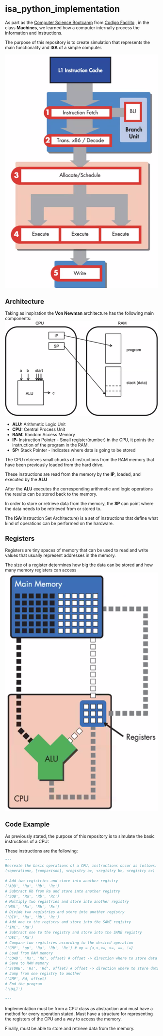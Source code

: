 # isa_python_implementation
As part as the [Computer Science Bootcamp]((https://codigofacilito.com/bootcamps/ciencias-computacionales/dashboard)) 
from [Codigo Facilito](https://codigofacilito.com/)
, in the class **Machines**, we learned how a computer internally process
the information and instructions.

The purpose of this repository is to create simulation that represents
the main functionality and **ISA** of a simple computer.

![full_execution](./images/full_execution.png)

## Architecture
Taking as inspiration the **Von Newman** architecture has the following main components: 
![Von Neumann](./images/von_neumann.png)

- **ALU:** Arithmetic Logic Unit
- **CPU:** Central Process Unit 
- **RAM:** Random Access Memory
- **IP:** Instruction Pointer - Small register(number) in the CPU, 
it points the instruction of the program in the RAM.
- **SP:** Stack Pointer - Indicates where data is going to be stored

The CPU retrieves small chunks of instructions from the RAM memory 
that have been previously loaded from the hard drive.

These instructions are read from the memory by the **IP**,
loaded, and executed by the **ALU**

After the **ALU** executes the corresponding arithmetic and 
logic operations the results can be stored back to the memory.

In order to store or retrieve data from the memory, the **SP**
can point where the data needs to be retrieved from or stored to.

The **ISA**(Instruction Set Architecture) is a set of instructions 
that define what kind of operations can be performed on the hardware.

## Registers
Registers are tiny spaces of memory that can be used to read and write values
that usually represent addresses in the memory. 

The size of a register determines how big the data can be stored
and how many memory registers can access
![Registers](./images/registers.png)

## Code Example
As previously stated, the purpose of this repository is to simulate
the basic instructions of a CPU:

These instructions are the following:
```python
"""
Recreate the basic operations of a CPU, instructions occur as follows:
(<operation>, [comparison], <registry a>, <registry b>, <registry c>)

# Add two registries and store into another registry
('ADD', 'Ra', 'Rb', 'Rc')
# Subtract Rb from Ra and store into another registry
('SUB', 'Ra', 'Rb', 'Rc')
# Multiply two registries and store into another registry
('MUL', 'Ra', 'Rb', 'Rc')
# Divide two registries and store into another registry
('DIV', 'Ra', 'Rb', 'Rc')
# Add one to the registry and store into the SAME registry
('INC', 'Ra')
# Subtract one to the registry and store into the SAME registry
('DEC', 'Ra')
# Compare two registries according to the desired operation
('CMP', 'op', 'Ra', 'Rb', 'Rc') # op = {<,>,<=, >=, ==, !=}
# Load from RAM memory
('LOAD', 'Rs', 'Rd', offset) # offset -> direction where to store data
# Save to RAM memory
('STORE', 'Rs', 'Rd', offset) # offset -> direction where to store data
# Jump from one registry to another
('JMP', Rd, offset)
# End the program
('HALT')

"""
```
Implementation must be from a CPU class as abstraction and must have a method for every operation stated.
Must have a structure for representing the registers of the CPU and a way to access the memory.

Finally, must be able to store and retrieve data from the memory.
